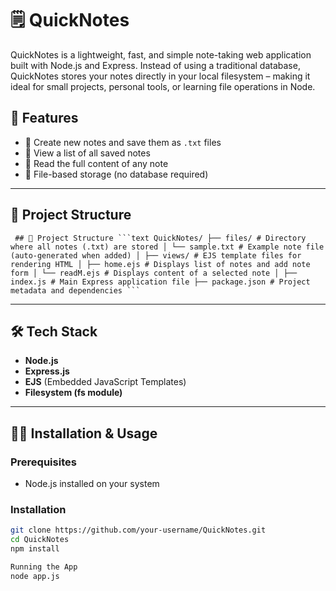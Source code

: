 # 🗒️ QuickNotes

QuickNotes is a lightweight, fast, and simple note-taking web application built with Node.js and Express. Instead of using a traditional database, QuickNotes stores your notes directly in your local filesystem – making it ideal for small projects, personal tools, or learning file operations in Node.

## 🚀 Features

- 📝 Create new notes and save them as `.txt` files
- 📂 View a list of all saved notes
- 📖 Read the full content of any note
- 💾 File-based storage (no database required)

---

## 📁 Project Structure
<pre lang="text"><code> ## 📁 Project Structure ```text QuickNotes/ ├── files/ # Directory where all notes (.txt) are stored │ └── sample.txt # Example note file (auto-generated when added) │ ├── views/ # EJS template files for rendering HTML │ ├── home.ejs # Displays list of notes and add note form │ └── readM.ejs # Displays content of a selected note │ ├── index.js # Main Express application file ├── package.json # Project metadata and dependencies ``` </code></pre>



---

## 🛠️ Tech Stack

- **Node.js**
- **Express.js**
- **EJS** (Embedded JavaScript Templates)
- **Filesystem (fs module)**

---

## 🧑‍💻 Installation & Usage

### Prerequisites

- Node.js installed on your system

### Installation

```bash
git clone https://github.com/your-username/QuickNotes.git
cd QuickNotes
npm install

Running the App
node app.js
